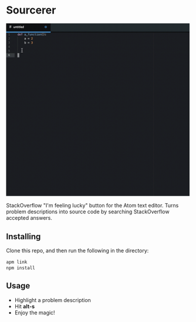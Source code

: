 # Sourcerer

<img src="/screenshots/sourcerer.gif" alt="SourceFetch" width="500"/>

StackOverflow "I'm feeling lucky" button for the Atom text editor. Turns problem
descriptions into source code by searching StackOverflow accepted answers.

## Installing

Clone this repo, and then run the following in the directory:

```
apm link
npm install
```

## Usage

* Highlight a problem description
* Hit __alt-s__
* Enjoy the magic!
